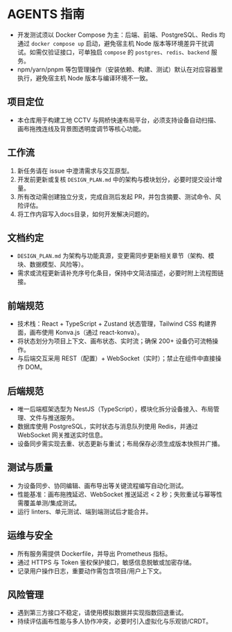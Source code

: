 # AGENTS 指南
- 开发测试须以 Docker Compose 为主：后端、前端、PostgreSQL、Redis 均通过 `docker compose up` 启动，避免宿主机 Node 版本等环境差异干扰调试。如需仅验证接口，可单独启 `compose` 的 `postgres`、`redis`、`backend` 服务。
- npm/yarn/pnpm 等包管理操作（安装依赖、构建、测试）默认在对应容器里执行，避免宿主机 Node 版本与编译环境不一致。

## 项目定位
- 本仓库用于构建工地 CCTV 与网桥快速布局平台，必须支持设备自动扫描、画布拖拽连线及背景图透明度调节等核心功能。

## 工作流
1. 新任务请在 issue 中澄清需求与交互原型。
2. 开发前更新或复核 `DESIGN_PLAN.md` 中的架构与模块划分，必要时提交设计增量。
3. 所有改动需创建独立分支，完成自测后发起 PR，并包含摘要、测试命令、风险评估。
4. 将工作内容写入docs目录，如何开发解决问题的。

## 文档约定
- `DESIGN_PLAN.md` 为架构与功能真源，变更需同步更新相关章节（架构、模块、数据模型、风险等）。
- 需求或流程更新请补充序号化条目，保持中文简洁描述，必要时附上流程图链接。

## 前端规范
- 技术栈：React + TypeScript + Zustand 状态管理，Tailwind CSS 构建界面，画布使用 Konva.js（通过 react-konva）。
- 将状态划分为项目上下文、画布状态、实时流；确保 200+ 设备仍可流畅操作。
- 与后端交互采用 REST（配置）+ WebSocket（实时）；禁止在组件中直接操作 DOM。

## 后端规范
- 唯一后端框架选型为 NestJS（TypeScript），模块化拆分设备接入、布局管理、文件与推送服务。
- 数据库使用 PostgreSQL，实时状态与消息队列使用 Redis，并通过 WebSocket 网关推送实时信息。
- 设备同步需实现去重、状态更新与重试；布局保存必须生成版本快照并广播。

## 测试与质量
- 为设备同步、协同编辑、画布导出等关键流程编写自动化测试。
- 性能基准：画布拖拽延迟、WebSocket 推送延迟 < 2 秒；失败重试与幂等性需覆盖单测/集成测试。
- 运行 linters、单元测试、端到端测试后才能合并。

## 运维与安全
- 所有服务需提供 Dockerfile，并导出 Prometheus 指标。
- 通过 HTTPS 与 Token 鉴权保护接口，敏感信息脱敏或加密存储。
- 记录用户操作日志，重要动作需包含项目/用户上下文。

## 风险管理
- 遇到第三方接口不稳定，请使用模拟数据并实现指数回退重试。
- 持续评估画布性能与多人协作冲突，必要时引入虚拟化与乐观锁/CRDT。
